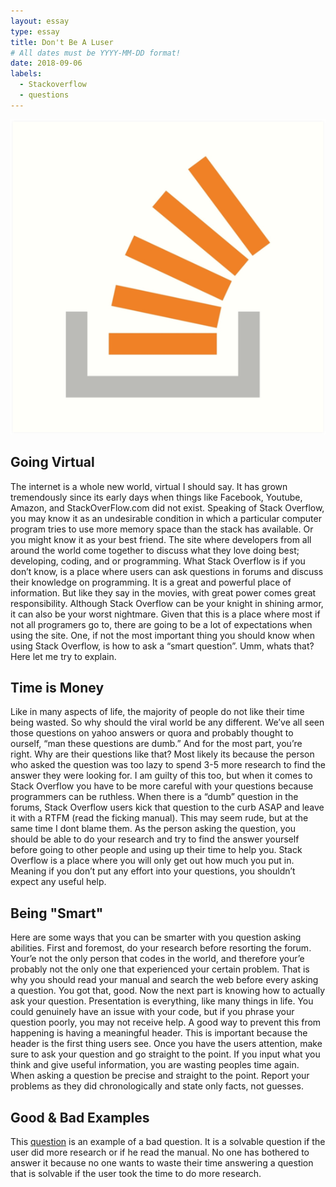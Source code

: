 ```yaml
---
layout: essay
type: essay
title: Don't Be A Luser
# All dates must be YYYY-MM-DD format!
date: 2018-09-06
labels:
  - Stackoverflow
  - questions
---
```


<img class="ui medium right floated rounded image" src="../images/stack.png">

## Going Virtual
The internet is a whole new world, virtual I should say. It has grown tremendously since its early days when things like Facebook, Youtube, Amazon, and StackOverFlow.com did not exist. Speaking of Stack Overflow, you may know it as an undesirable condition in which a particular computer program tries to use more memory space than the stack has available. Or you might know it as your best friend. The site where developers from all around the world come together to discuss what they love doing best; developing, coding, and or programming. What Stack Overflow is if you don’t know, is a place where users can ask questions in forums and discuss their knowledge on programming. It is a great and powerful place of information. But like they say in the movies, with great power comes great responsibility. Although Stack Overflow can be your knight in shining armor, it can also be your worst nightmare. Given that this is a place where most if not all programers go to, there are going to be a lot of expectations when using the site. One, if not the most important thing you should know when using Stack Overflow, is how to ask a “smart question”. Umm, whats that? Here let me try to explain.

## Time is Money
Like in many aspects of life, the majority of people do not like their time being wasted. So why should the viral world be any different. We’ve all seen those questions on yahoo answers or quora and probably thought to ourself, “man these questions are dumb.” And for the most part, you’re right. Why are their questions like that? Most likely its because the person who asked the question was too lazy to spend 3-5 more research to find the answer they were looking for. I am guilty of this too, but when it comes to Stack Overflow you have to be more careful with your questions because programmers can be ruthless. When there is a “dumb” question in the forums, Stack Overflow users kick that question to the curb ASAP and leave it with a RTFM (read the ficking manual). This may seem rude, but at the same time I dont blame them. As the person asking the question, you should be able to do your research and try to find the answer yourself before going to other people and using up their time to help you. Stack Overflow is a place where you will only get out how much you put in. Meaning if you don’t put any effort into your questions, you shouldn’t expect any useful help.

## Being "Smart"
Here are some ways that you can be smarter with you question asking abilities. First and foremost, do your research before resorting the forum. Your’e not the only person that codes in the world, and therefore your’e probably not the only one that experienced your certain problem. That is why you should read your manual and search the web before every asking a question. You got that, good. Now the next part is knowing how to actually ask your question. Presentation is everything, like many things in life. You could genuinely have an issue with your code, but if you phrase your question poorly, you may not receive help. A good way to prevent this from happening is having a meaningful header. This is important because the header is the first thing users see. Once you have the users attention, make sure to ask your question and go straight to the point. If you input what you think and give useful information, you are wasting peoples time again. When asking a question be precise and straight to the point. Report your problems as they did chronologically and state only facts, not guesses. 

## Good & Bad Examples
This [question](https://stackoverflow.com/questions/52218637/is-it-possible-to-call-stored-procedure-from-stored-function) is an example of a bad question. It is a solvable question if the user did more research or if he read the manual. No one has bothered to answer it because no one wants to waste their time answering a question that is solvable if the user took the time to do more research.
